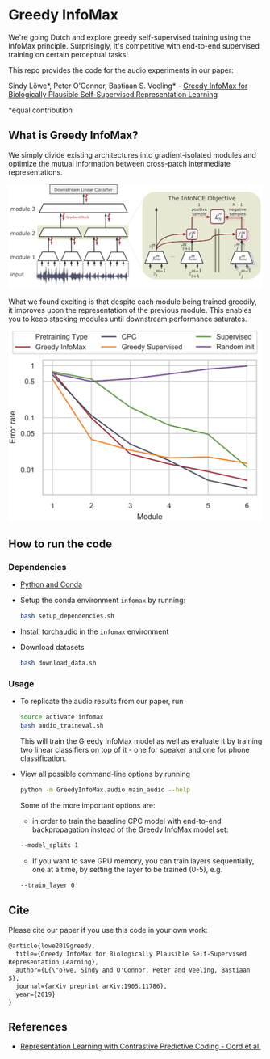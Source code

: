 # Greedy InfoMax

We're going Dutch and explore greedy self-supervised training using the InfoMax principle. Surprisingly, it's competitive with end-to-end supervised training on certain perceptual tasks!

This repo provides the code for the audio experiments in our paper:

Sindy Löwe*, Peter O'Connor, Bastiaan S. Veeling* - [Greedy InfoMax for Biologically Plausible Self-Supervised Representation Learning](https://arxiv.org/abs/1905.11786)

&ast;equal contribution


## What is Greedy InfoMax?

We simply divide existing architectures into gradient-isolated modules and optimize the mutual information between cross-patch intermediate representations.


![The Greedy InfoMax Learning Approach](media/architecture.png)


What we found exciting is that despite each module being trained greedily, it improves upon the representation of the previous module. This enables you to keep stacking modules until downstream performance saturates.

<p align="center"> 
    <img src="./media/latent.png" width="700">
</p>


## How to run the code

### Dependencies

- [Python and Conda](https://www.anaconda.com/)
- Setup the conda environment `infomax` by running:

    ```bash
    bash setup_dependencies.sh
    ```

- Install [torchaudio](https://github.com/pytorch/audio) in the `infomax` environment
- Download datasets 
    ```bash 
    bash download_data.sh
    ```

### Usage

- To replicate the audio results from our paper, run

    ``` bash
    source activate infomax
    bash audio_traineval.sh
    ```
    This will train the Greedy InfoMax model as well as evaluate it by training two linear classifiers on top of it - one for speaker and one for phone classification.
    
    

- View all possible command-line options by running

    ``` bash
    python -m GreedyInfoMax.audio.main_audio --help
    ```    
    
    Some of the more important options are:
    
    * in order to train the baseline CPC model with end-to-end backpropagation instead of the Greedy InfoMax model set: 
    ```bash
    --model_splits 1
    ```

    * If you want to save GPU memory, you can train layers sequentially, one at a time, by setting the layer to be trained (0-5), e.g.
    
    ```bash 
    --train_layer 0
    ```
    


## Cite

Please cite our paper if you use this code in your own work:

```
@article{lowe2019greedy,
  title={Greedy InfoMax for Biologically Plausible Self-Supervised Representation Learning},
  author={L{\"o}we, Sindy and O'Connor, Peter and Veeling, Bastiaan S},
  journal={arXiv preprint arXiv:1905.11786},
  year={2019}
}
```


## References 
- [Representation Learning with Contrastive Predictive Coding - Oord et al.](https://arxiv.org/abs/1807.03748)
